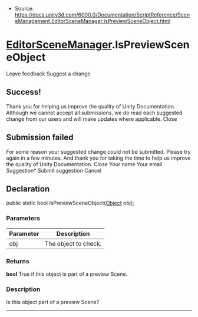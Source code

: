 * Source: https://docs.unity3d.com/6000.0/Documentation/ScriptReference/SceneManagement.EditorSceneManager.IsPreviewSceneObject.html

#  [EditorSceneManager](https://docs.unity3d.com/6000.0/Documentation/ScriptReference/SceneManagement.EditorSceneManager.html).IsPreviewSceneObject
Leave feedback
Suggest a change
## Success!
Thank you for helping us improve the quality of Unity Documentation. Although we cannot accept all submissions, we do read each suggested change from our users and will make updates where applicable.
Close
## Submission failed
For some reason your suggested change could not be submitted. Please <a>try again</a> in a few minutes. And thank you for taking the time to help us improve the quality of Unity Documentation.
Close
Your name Your email Suggestion* Submit suggestion
Cancel
## Declaration
public static bool IsPreviewSceneObject([Object](https://docs.unity3d.com/6000.0/Documentation/ScriptReference/Object.html) obj); 
### Parameters
Parameter | Description  
---|---  
obj | The object to check.  
### Returns
**bool** True if this object is part of a preview Scene. 
### Description
Is this object part of a preview Scene?
* * *
